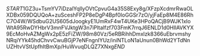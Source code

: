 $START$1GZ3u+TsmYV7iDzalYqllyOVtCpvuG4a35S8Exy8g/XFzpXcdmrRwaOLXDBx059DQUQoA+zuSceshFP2P8eDgP4Bpf0IoGGSr7zO/yjFaEp8M4E86RhC7O4W/WSdbuG2US605dJoogkyE1UmRxF4wT4UKe3HPoQACjB9WJK1xIoWtA95RwDYHbrV3mnFVJktgW3n7iPltalfzf703FmK7rrqJ6ENLD1d0HIlAVKYX9EcMoHvAZMgWx2pE5zFiZW/98m80Vz/5eRBRihhDmxlzk8366uEbrvmshyNRqiYYk45hdChvvCwuBGjP7eNFngnIYUz/iniNTLoN1aUnun0BhWd2YTdNnUZHtvVStUpfhItBmXp/HuWvuqDLQZ7XNxg$END$